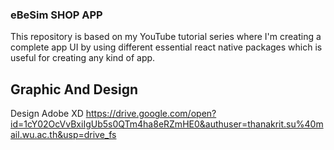 ### eBeSim SHOP APP
This repository is based on my YouTube tutorial series where I'm creating a complete app UI by using different essential react native packages which is useful for creating any kind of app.

## Graphic And Design
Design Adobe XD https://drive.google.com/open?id=1cY02OcVvBxiIgUb5s0QTm4ha8eRZmHE0&authuser=thanakrit.su%40mail.wu.ac.th&usp=drive_fs

